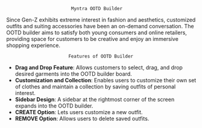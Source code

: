                             Myntra OOTD Builder

Since Gen-Z exhibits extreme interest in fashion and aesthetics, customized outfits and suiting accessories have been an on-demand conversation. The OOTD builder aims to satisfy both young consumers and online retailers, providing space for customers to be creative and enjoy an immersive shopping experience.

                           Features of OOTD Builder

- **Drag and Drop Feature**: Allows customers to select, drag, and drop desired garments into the OOTD builder board.
- **Customization and Collection**: Enables users to customize their own set of clothes and maintain a collection by saving outfits of personal interest.
- **Sidebar Design**: A sidebar at the rightmost corner of the screen expands into the OOTD builder.
- **CREATE Option**: Lets users customize a new outfit.
- **REMOVE Option**: Allows users to delete saved outfits.
